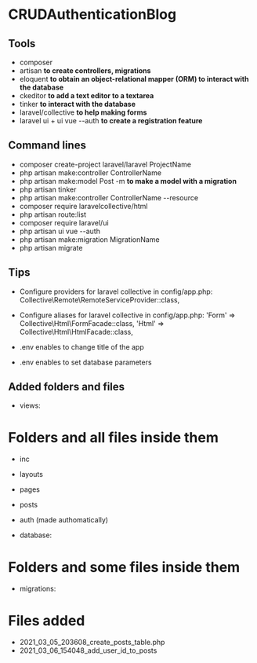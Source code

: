 # CRUDAuthenticationBlog
 
## Tools

- composer
- artisan **to create controllers, migrations** 
- eloquent **to obtain an object-relational mapper (ORM) to interact with the database**
- ckeditor **to add a text editor to a textarea**
- tinker **to interact with the database**
- laravel/collective **to help making forms**
- laravel ui + ui vue --auth **to create a registration feature**

## Command lines

- composer create-project laravel/laravel ProjectName
- php artisan make:controller ControllerName
- php artisan make:model Post -m **to make a model with a migration** 
- php artisan tinker
- php artisan make:controller ControllerName --resource
- composer require laravelcollective/html
- php artisan route:list
- composer require laravel/ui
- php artisan ui vue --auth
- php artisan make:migration MigrationName
- php artisan migrate

## Tips 

- Configure providers for laravel collective in config/app.php: 
    Collective\Remote\RemoteServiceProvider::class,

- Configure aliases for laravel collective in config/app.php: 
        'Form' => Collective\Html\FormFacade::class,
        'Html' => Collective\Html\HtmlFacade::class,

- .env enables to change title of the app 

- .env enables to set database parameters

## Added folders and files 

- views: 

# Folders and all files inside them

- inc 
- layouts 
- pages
- posts 
- auth (made authomatically)

- database:

# Folders and some files inside them 

- migrations: 

# Files added 
- 2021_03_05_203608_create_posts_table.php
- 2021_03_06_154048_add_user_id_to_posts
